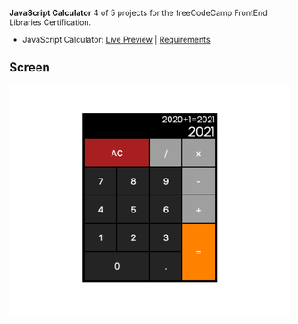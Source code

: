 **JavaScript Calculator**
4 of 5 projects for the freeCodeCamp FrontEnd Libraries Certification.

- JavaScript Calculator: [Live Preview]() | [Requirements](https://www.freecodecamp.org/learn/front-end-libraries/front-end-libraries-projects/build-a-javascript-calculator)

## Screen

![](calculator.png)
